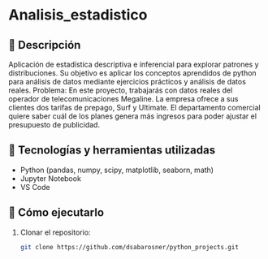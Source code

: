 # Analisis_estadistico

## 📝 Descripción
Aplicación de estadística descriptiva e inferencial para explorar patrones y distribuciones. 
Su objetivo es aplicar los conceptos aprendidos de python para análisis de datos mediante ejercicios prácticos y análisis de datos reales.
Problema: En este proyecto, trabajarás con datos reales del operador de telecomunicaciones Megaline. La empresa ofrece a sus clientes dos tarifas de prepago, Surf y Ultimate. El departamento comercial quiere saber cuál de los planes genera más ingresos para poder ajustar el presupuesto de publicidad.

## 🧠 Tecnologías y herramientas utilizadas
- Python (pandas, numpy, scipy, matplotlib, seaborn, math)
- Jupyter Notebook
- VS Code

## 🚀 Cómo ejecutarlo
1. Clonar el repositorio:
   ```bash
   git clone https://github.com/dsabarosner/python_projects.git

